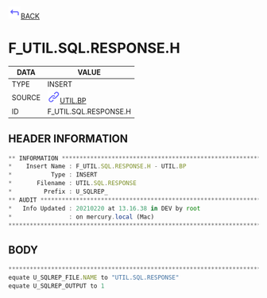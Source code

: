 <img src="../.resources/themes/unicons-line-6563ff/corner-up-left-alt.svg" alt="BACK" width="25" />[BACK](../DOCS/UTIL.BP.md)  
# F_UTIL.SQL.RESPONSE.H  
|DATA|VALUE|
| --- | --- |
|TYPE|INSERT|
|SOURCE|<img src="../.resources/themes/unicons-line-6563ff/link.svg" alt="UTIL.BP" width="25" />[UTIL.BP](../DOCS/UTIL.BP.md)|
|ID|F_UTIL.SQL.RESPONSE.H|
    
    
## HEADER INFORMATION  
```javascript
** INFORMATION ****************************************************************
*    Insert Name : F_UTIL.SQL.RESPONSE.H - UTIL.BP
*           Type : INSERT
*       Filename : UTIL.SQL.RESPONSE
*         Prefix : U_SQLREP_
** AUDIT **********************************************************************
*   Info Updated : 20210220 at 13.16.38 in DEV by root
*                : on mercury.local (Mac)
*******************************************************************************
```
## BODY  
```javascript
*******************************************************************************
equate U_SQLREP_FILE.NAME to "UTIL.SQL.RESPONSE"
equate U_SQLREP_OUTPUT to 1
```
